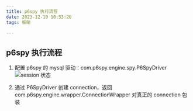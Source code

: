 ```yaml
---
title: p6spy 执行流程
date: 2023-12-10 10:53:20
tags: 框架

---
```

## p6spy 执行流程

1. 配置 p6spy 的 mysql 驱动：com.p6spy.engine.spy.P6SpyDriver
![session 状态](https://cdn.jsdelivr.net/gh/CheneyKwok/img-storage/blog/p6spy执行流程-1.png)

2. 通过 P6SpyDriver 创建 connection，返回 com.p6spy.engine.wrapper.ConnectionWrapper 对真正的 connection 包装
<!--stackedit_data:
eyJoaXN0b3J5IjpbLTU4OTgzMzkzOSwtMTI1MzE3Mzg1OSwxOD
g3OTEzNTg2LDU5NzQ4MzQ2NF19
-->